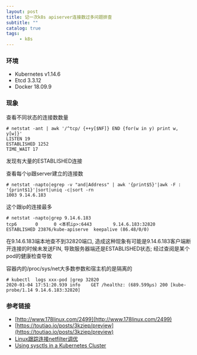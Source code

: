 ```yaml
---
layout: post
title: 记一次k8s apiserver连接数过多问题排查
subtitle: ""
catalog: true
tags:
     - k8s
---
```


### 环境

- Kubernetes v1.14.6
- Etcd 3.3.12
- Docker 18.09.9

### 现象

查看不同状态的连接数数量
```
# netstat -ant | awk '/^tcp/ {++y[$NF]} END {for(w in y) print w, y[w]}'
LISTEN 19
ESTABLISHED 1252
TIME_WAIT 17
```
发现有大量的ESTABLISHED连接

查看每个ip跟server建立的连接数
```
# netstat -napto|egrep -v "and|Address" | awk '{print$5}'|awk -F : '{print$1}'|sort|uniq -c|sort -rn
1003 9.14.6.183
```
这个跟ip的连接最多

```
# netstat -napto|grep 9.14.6.183
tcp6       0      0 <本机ip>:6443        9.14.6.183:32820      ESTABLISHED 23876/kube-apiserve  keepalive (86.48/0/0)
```
在9.14.6.183端本地查不到32820端口, 造成这种现象有可能是9.14.6.183客户端断开连接的时候未发送FIN, 导致服务器端还是ESTABLISHED状态;
经过查阅是某个pod的健康检查导致

容器内的/proc/sys/net大多数参数和宿主机的是隔离的

```
# kubectl  logs xxx-pod |grep 32820
2020-01-04 17:51:20.939 info    GET /healthz: (689.599µs) 200 [kube-probe/1.14 9.14.6.183:32820]
```

### 参考链接

- [http://www.178linux.com/2499](http://www.178linux.com/2499)
- [https://toutiao.io/posts/3kziep/preview](https://toutiao.io/posts/3kziep/preview)
- [Linux跟踪连接netfilter调优](https://www.cnblogs.com/xiangsikai/p/9525287.html)
- [Using sysctls in a Kubernetes Cluster](https://kubernetes-io-vnext-staging.netlify.com/docs/tasks/administer-cluster/sysctl-cluster/#enabling-unsafe-sysctls)
